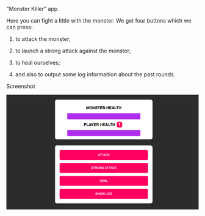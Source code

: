 "Monster Killer" app.

Here you can fight a little with the monster. 
We get four buttons which we can press: 

1. to attack the monster; 

2. to launch a strong attack against the monster;

3. to heal ourselves;

4. and also to output some log informaition about the past rounds.

Screenshot

![alt text](images/screenshot.png "Screenshot")
